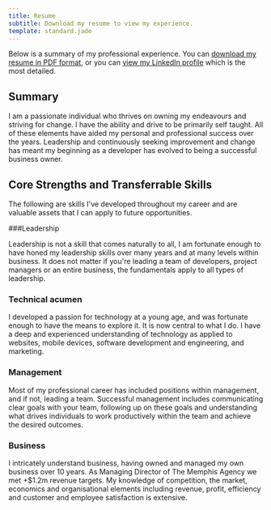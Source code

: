 ```yaml
---
title: Resume
subtitle: Download my resume to view my experience.
template: standard.jade
---
```


Below is a summary of my professional experience. You can [download my resume in PDF format](/resume/scottmebberson-resume.pdf), or you can [view my LinkedIn profile](http://www.linkedin.com/in/scottmebberson) which is the most detailed.

Summary
-------

I am a passionate individual who thrives on owning my endeavours and striving for change. I have the ability and drive to be primarily self taught. All of these elements have aided my personal and professional success over the years. Leadership and continuously seeking improvement and change has meant my beginning as a developer has evolved to being a successful business owner.

Core Strengths and Transferrable Skills
---------------------------------------

The following are skills I've developed throughout my career and are valuable assets that I can apply to future opportunities.

###Leadership

Leadership is not a skill that comes naturally to all, I am fortunate enough to have honed my leadership skills over many years and at many levels within business. It does not matter if you're leading a team of developers, project managers or an entire business, the fundamentals apply to all types of leadership.

### Technical acumen

I developed a passion for technology at a young age, and was fortunate enough to have the means to explore it. It is now central to what I do. I have a deep and experienced understanding of technology as applied to websites, mobile devices, software development and engineering, and marketing.

### Management

Most of my professional career has included positions within management, and if not, leading a team. Successful management includes communicating clear goals with your team, following up on these goals and understanding what drives individuals to work productively within the team and achieve the desired outcomes.

### Business

I intricately understand business, having owned and managed my own business over 10 years. As Managing Director of The Memphis Agency we met +$1.2m revenue targets. My knowledge of competition, the market, economics and organisational elements including revenue, profit, efficiency and customer and employee satisfaction is extensive.
